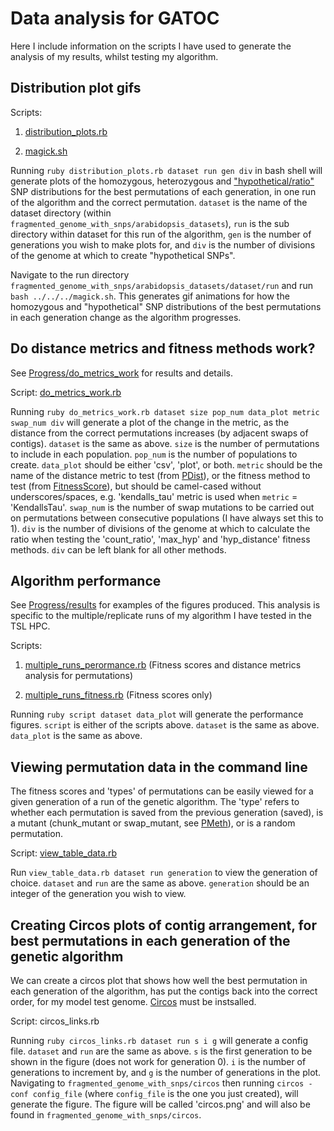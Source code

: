 Data analysis for GATOC
========================================================

Here I include information on the scripts I have used to generate the analysis of my results, whilst testing my algorithm.

Distribution plot gifs
-------------

Scripts:

1. [distribution_plots.rb](https://github.com/edwardchalstrey1/fragmented_genome_with_snps/blob/master/distribution_plots.rb)

2. [magick.sh](https://github.com/edwardchalstrey1/fragmented_genome_with_snps/blob/master/magick.sh)

Running ``ruby distribution_plots.rb dataset run gen div`` in bash shell will generate plots of the homozygous, heterozygous and ["hypothetical/ratio"](https://github.com/edwardchalstrey1/fragmented_genome_with_snps/blob/master/Documentation/fitness_methods/fitness_methods.md) SNP distributions for the best permutations of each generation, in one run of the algorithm and the correct permutation. ``dataset`` is the name of the dataset directory (within ``fragmented_genome_with_snps/arabidopsis_datasets``), ``run`` is the sub directory within dataset for this run of the algorithm, ``gen`` is the number of generations you wish to make plots for, and ``div`` is the number of divisions of the genome at which to create "hypothetical SNPs".

Navigate to the run directory ``fragmented_genome_with_snps/arabidopsis_datasets/dataset/run`` and run ``bash ../../../magick.sh``. This generates gif animations for how the homozygous and "hypothetical" SNP distributions of the best permutations in each generation change as the algorithm progresses.

Do distance metrics and fitness methods work?
-----------

See [Progress/do_metrics_work](https://github.com/edwardchalstrey1/fragmented_genome_with_snps/blob/master/Progress/Do_metrics_work/do_metrics_work.md) for results and details.

Script: [do_metrics_work.rb](https://github.com/edwardchalstrey1/fragmented_genome_with_snps/blob/master/do_metrics_work.rb)

Running ``ruby do_metrics_work.rb dataset size pop_num data_plot metric swap_num div`` will generate a plot of the change in the metric, as the distance from the correct permutations increases (by adjacent swaps of contigs). ``dataset`` is the same as above. ``size`` is the number of permutations to include in each population. ``pop_num`` is the number of populations to create. ``data_plot`` should be either 'csv', 'plot', or both. ``metric`` should be the name of the distance metric to test (from [PDist](https://github.com/edwardchalstrey1/pdist)), or the fitness method to test (from [FitnessScore](https://github.com/edwardchalstrey1/fragmented_genome_with_snps/blob/master/lib/fitness_score.rb)), but should be camel-cased without underscores/spaces, e.g. 'kendalls_tau' metric is used when ``metric`` = 'KendallsTau'. ``swap_num`` is the number of swap mutations to be carried out on permutations between consecutive populations (I have always set this to 1). ``div`` is the number of divisions of the genome at which to calculate the ratio when testing the 'count_ratio', 'max_hyp' and 'hyp_distance' fitness methods. ``div`` can be left blank for all other methods.

Algorithm performance
----------

See [Progress/results](https://github.com/edwardchalstrey1/fragmented_genome_with_snps/blob/master/Progress/Results1_count_ratio/results.md) for examples of the figures produced. This analysis is specific to the multiple/replicate runs of my algorithm I have tested in the TSL HPC.

Scripts:

1. [multiple_runs_perormance.rb](https://github.com/edwardchalstrey1/fragmented_genome_with_snps/blob/master/multiple_runs_performance.rb) (Fitness scores and distance metrics analysis for permutations)

2. [multiple_runs_fitness.rb](https://github.com/edwardchalstrey1/fragmented_genome_with_snps/blob/master/multiple_runs_fitness.rb) (Fitness scores only)

Running ``ruby script dataset data_plot`` will generate the performance figures. ``script`` is either of the scripts above. ``dataset`` is the same as above. ``data_plot`` is the same as above.

Viewing permutation data in the command line
--------

The fitness scores and 'types' of permutations can be easily viewed for a given generation of a run of the genetic algorithm. The 'type' refers to whether each permutation is saved from the previous generation (saved), is a mutant (chunk_mutant or swap_mutant, see [PMeth](https://github.com/edwardchalstrey1/pmeth)), or is a random permutation.

Script: [view_table_data.rb](https://github.com/edwardchalstrey1/fragmented_genome_with_snps/blob/master/view_table_data.rb)

Run ``view_table_data.rb dataset run generation`` to view the generation of choice. ``dataset`` and ``run`` are the same as above. ``generation`` should be an integer of the generation you wish to view.

Creating Circos plots of contig arrangement, for best permutations in each generation of the genetic algorithm
----------

We can create a circos plot that shows how well the best permutation in each generation of the algorithm, has put the contigs back into the correct order, for my model test genome. [Circos](http://circos.ca/) must be instsalled.

Script: circos_links.rb

Running ``ruby circos_links.rb dataset run s i g`` will generate a config file. ``dataset`` and ``run`` are the same as above. ``s`` is the first generation to be shown in the figure (does not work for generation 0). ``i`` is the number of generations to increment by, and ``g`` is the number of generations in the plot.
Navigating to ``fragmented_genome_with_snps/circos`` then running ``circos -conf config_file`` (where ``config_file`` is the one you just created), will generate the figure. The figure will be called 'circos.png' and will also be found in ``fragmented_genome_with_snps/circos``.
